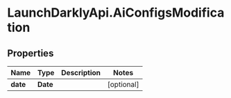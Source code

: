 # LaunchDarklyApi.AiConfigsModification

## Properties

Name | Type | Description | Notes
------------ | ------------- | ------------- | -------------
**date** | **Date** |  | [optional] 



